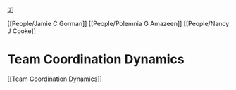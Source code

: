 [🇿](zotero://select/library/items/ZADJ76XR)

[[People/Jamie C Gorman]] [[People/Polemnia G Amazeen]] [[People/Nancy J Cooke]] 
# Team Coordination Dynamics

[[Team Coordination Dynamics]]